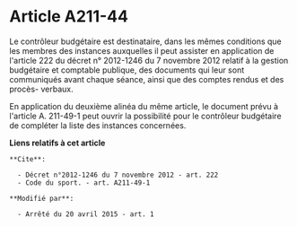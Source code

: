 # Article A211-44

Le contrôleur budgétaire est destinataire, dans les mêmes conditions que les membres des instances auxquelles il peut
assister en application de l'article 222 du décret n° 2012-1246 du 7 novembre 2012 relatif à la gestion budgétaire et
comptable publique, des documents qui leur sont communiqués avant chaque séance, ainsi que des comptes rendus et des procès-
verbaux. 

En application du deuxième alinéa du même article, le document prévu à l'article A. 211-49-1 peut ouvrir la possibilité pour
le contrôleur budgétaire de compléter la liste des instances concernées.

**Liens relatifs à cet article**

	**Cite**:

	  - Décret n°2012-1246 du 7 novembre 2012 - art. 222
	  - Code du sport. - art. A211-49-1

	**Modifié par**:

	  - Arrêté du 20 avril 2015 - art. 1
